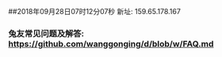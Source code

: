 ##2018年09月28日07时12分07秒 新址: 159.65.178.167
### 兔友常见问题及解答: https://github.com/wanggonging/d/blob/w/FAQ.md

